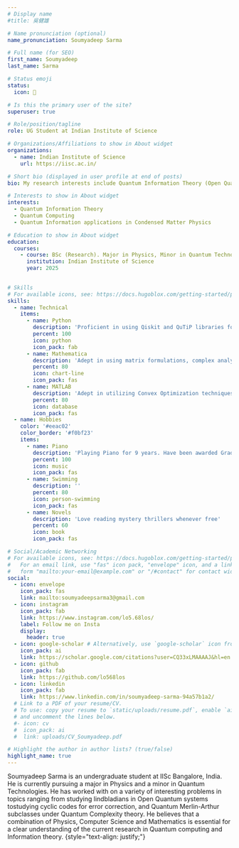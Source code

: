 ```yaml
---
# Display name
#title: 吳健雄

# Name pronunciation (optional)
name_pronunciation: Soumyadeep Sarma

# Full name (for SEO)
first_name: Soumyadeep
last_name: Sarma

# Status emoji
status:
  icon: 🎹

# Is this the primary user of the site?
superuser: true

# Role/position/tagline
role: UG Student at Indian Institute of Science

# Organizations/Affiliations to show in About widget
organizations:
  - name: Indian Institute of Science
    url: https://iisc.ac.in/

# Short bio (displayed in user profile at end of posts)
bio: My research interests include Quantum Information Theory (Open Quantum Systems and applications in Condensed matter Physics) and Quantum Computing (Quantum Complexity Classes, Error correction, Algorithms and Quantum Machine Learning).

# Interests to show in About widget
interests:
  - Quantum Information Theory
  - Quantum Computing
  - Quantum Information applications in Condensed Matter Physics

# Education to show in About widget
education:
  courses:
    - course: BSc (Research). Major in Physics, Minor in Quantum Technologies
      institution: Indian Institute of Science
      year: 2025
    

# Skills
# For available icons, see: https://docs.hugoblox.com/getting-started/page-builder/#icons
skills:
  - name: Technical
    items:
      - name: Python
        description: 'Proficient in using Qiskit and QuTiP libraries for emulating quantum circuits and open quantum systems'
        percent: 100
        icon: python
        icon_pack: fab
      - name: Mathematica
        description: 'Adept in using matrix formulations, complex analysis and functional programming'
        percent: 80
        icon: chart-line
        icon_pack: fas
      - name: MATLAB
        description: 'Adept in utilizing Convex Optimization techniques for Semi-Definite and/or Linear programming'
        percent: 80
        icon: database
        icon_pack: fas
  - name: Hobbies
    color: '#eeac02'
    color_border: '#f0bf23'
    items:
      - name: Piano
        description: 'Playing Piano for 9 years. Have been awarded Grade 8 distinction under Trinity certification'
        percent: 100
        icon: music
        icon_pack: fas
      - name: Swimming
        description: ''
        percent: 80
        icon: person-swimming
        icon_pack: fas
      - name: Novels
        description: 'Love reading mystery thrillers whenever free'
        percent: 60
        icon: book
        icon_pack: fas

# Social/Academic Networking
# For available icons, see: https://docs.hugoblox.com/getting-started/page-builder/#icons
#   For an email link, use "fas" icon pack, "envelope" icon, and a link in the
#   form "mailto:your-email@example.com" or "/#contact" for contact widget.
social:
  - icon: envelope
    icon_pack: fas
    link: mailto:soumyadeepsarma3@gmail.com
  - icon: instagram
    icon_pack: fab
    link: https://www.instagram.com/lo5.68los/
    label: Follow me on Insta
    display:
      header: true
  - icon: google-scholar # Alternatively, use `google-scholar` icon from `ai` icon pack
    icon_pack: ai
    link: https://scholar.google.com/citations?user=CQ33xLMAAAAJ&hl=en
  - icon: github
    icon_pack: fab
    link: https://github.com/lo568los
  - icon: linkedin
    icon_pack: fab
    link: https://www.linkedin.com/in/soumyadeep-sarma-94a57b1a2/
  # Link to a PDF of your resume/CV.
  # To use: copy your resume to `static/uploads/resume.pdf`, enable `ai` icons in `params.yaml`,
  # and uncomment the lines below.
  #- icon: cv
  #  icon_pack: ai
  #  link: uploads/CV_Soumyadeep.pdf

# Highlight the author in author lists? (true/false)
highlight_name: true
---
```


Soumyadeep Sarma is an undergraduate student at IISc Bangalore, India. He is currently pursuing a major in Physics and a minor in Quantum Technologies. He has worked with on a variety of interesting problems in topics ranging from studying lindbladians in Open Quantum systems tostudying cyclic codes for error correction, and Quantum Merlin-Arthur subclasses under Quantum Complexity theory. He believes that a combination of Physics, Computer Science and Mathematics is essential for a clear understanding of the current research in Quantum computing and Information theory.
{style="text-align: justify;"}
